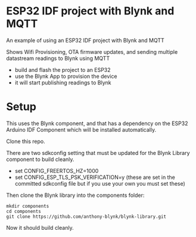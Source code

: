 # ESP32 IDF project with Blynk and MQTT

An example of using an ESP32 IDF project with Blynk and MQTT

Shows Wifi Provisioning, OTA firmware updates, and sending multiple datastream readings to Blynk using MQTT

- build and flash the project to an ESP32
- use the Blynk App to provision the device
- it will start publishing readings to Blynk

# Setup

This uses the Blynk component, and that has a dependency on the ESP32 Arduino IDF Component which will be installed automatically.

Clone this repo.

There are two sdkconfig setting that must be updated for the Blynk Library component to build cleanly.
- set CONFIG_FREERTOS_HZ=1000
- set CONFIG_ESP_TLS_PSK_VERIFICATION=y
(these are set in the committed sdkconfig file but if you use your own you must set these)

Then clone the Blynk library into the components folder:
```
mkdir components
cd components
git clone https://github.com/anthony-blynk/blynk-library.git
```

Now it should build cleanly.
